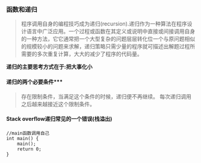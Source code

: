 
### 函数和递归
>程序调用自身的编程技巧成为递归(recursion).递归作为一种算法在程序设计语言中广泛应用。一个过程或函数在其定义或说明中直接或间接调用自身的一种方法，它它通常把一个大型复杂的问题层层转化位一个与原问题相似的规模较小的问题来求解，递归策略只需少量的程序就可描述出解题过程所需要的多次重复计算，大大的减少了程序的代码量。

**递归的主要思考方式在于:把大事化小**
#### 递归的两个必要条件***
>存在限制条件，当满足这个条件的时候，递归便不再继续。
每次递归调用之后越来越接近这个限制条件。


#### Stack overflow递归常见的一个错误(栈溢出)
```
//main函数调用自己
int main() {
	main();
	return 0;
}
```






